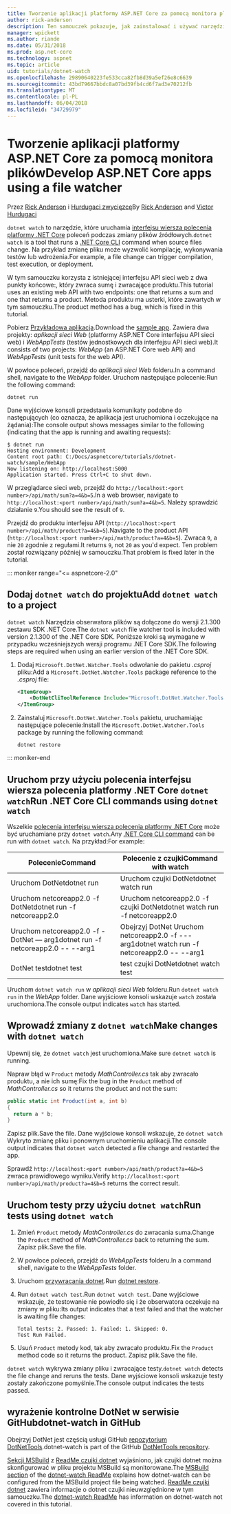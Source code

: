 ```yaml
---
title: Tworzenie aplikacji platformy ASP.NET Core za pomocą monitora plików
author: rick-anderson
description: Ten samouczek pokazuje, jak zainstalować i używać narzędzia obserwatora (dotnet czujki) pliku .NET Core CLI w aplikacji platformy ASP.NET Core.
manager: wpickett
ms.author: riande
ms.date: 05/31/2018
ms.prod: asp.net-core
ms.technology: aspnet
ms.topic: article
uid: tutorials/dotnet-watch
ms.openlocfilehash: 29890640223fe533cca82fb8d39a5ef26e8c6639
ms.sourcegitcommit: 43bd79667bbdc8a07bd39fb4cd6f7ad3e70212fb
ms.translationtype: MT
ms.contentlocale: pl-PL
ms.lasthandoff: 06/04/2018
ms.locfileid: "34729979"
---
```

# <a name="develop-aspnet-core-apps-using-a-file-watcher"></a><span data-ttu-id="a73e2-103">Tworzenie aplikacji platformy ASP.NET Core za pomocą monitora plików</span><span class="sxs-lookup"><span data-stu-id="a73e2-103">Develop ASP.NET Core apps using a file watcher</span></span>

<span data-ttu-id="a73e2-104">Przez [Rick Anderson](https://twitter.com/RickAndMSFT) i [Hurdugaci zwycięzcę](https://twitter.com/victorhurdugaci)</span><span class="sxs-lookup"><span data-stu-id="a73e2-104">By [Rick Anderson](https://twitter.com/RickAndMSFT) and [Victor Hurdugaci](https://twitter.com/victorhurdugaci)</span></span>

<span data-ttu-id="a73e2-105">`dotnet watch` to narzędzie, które uruchamia [interfejsu wiersza polecenia platformy .NET Core](/dotnet/core/tools) poleceń podczas zmiany plików źródłowych.</span><span class="sxs-lookup"><span data-stu-id="a73e2-105">`dotnet watch` is a tool that runs a [.NET Core CLI](/dotnet/core/tools) command when source files change.</span></span> <span data-ttu-id="a73e2-106">Na przykład zmianę pliku może wyzwolić kompilację, wykonywania testów lub wdrożenia.</span><span class="sxs-lookup"><span data-stu-id="a73e2-106">For example, a file change can trigger compilation, test execution, or deployment.</span></span>

<span data-ttu-id="a73e2-107">W tym samouczku korzysta z istniejącej interfejsu API sieci web z dwa punkty końcowe:, który zwraca sumę i zwracające produktu.</span><span class="sxs-lookup"><span data-stu-id="a73e2-107">This tutorial uses an existing web API with two endpoints: one that returns a sum and one that returns a product.</span></span> <span data-ttu-id="a73e2-108">Metoda produktu ma usterki, które zawartych w tym samouczku.</span><span class="sxs-lookup"><span data-stu-id="a73e2-108">The product method has a bug, which is fixed in this tutorial.</span></span>

<span data-ttu-id="a73e2-109">Pobierz [Przykładowa aplikacja](https://github.com/aspnet/Docs/tree/master/aspnetcore/tutorials/dotnet-watch/sample).</span><span class="sxs-lookup"><span data-stu-id="a73e2-109">Download the [sample app](https://github.com/aspnet/Docs/tree/master/aspnetcore/tutorials/dotnet-watch/sample).</span></span> <span data-ttu-id="a73e2-110">Zawiera dwa projekty: *aplikacji sieci Web* (platformy ASP.NET Core interfejsu API sieci web) i *WebAppTests* (testów jednostkowych dla interfejsu API sieci web).</span><span class="sxs-lookup"><span data-stu-id="a73e2-110">It consists of two projects: *WebApp* (an ASP.NET Core web API) and *WebAppTests* (unit tests for the web API).</span></span>

<span data-ttu-id="a73e2-111">W powłoce poleceń, przejdź do *aplikacji sieci Web* folderu.</span><span class="sxs-lookup"><span data-stu-id="a73e2-111">In a command shell, navigate to the *WebApp* folder.</span></span> <span data-ttu-id="a73e2-112">Uruchom następujące polecenie:</span><span class="sxs-lookup"><span data-stu-id="a73e2-112">Run the following command:</span></span>

```console
dotnet run
```

<span data-ttu-id="a73e2-113">Dane wyjściowe konsoli przedstawia komunikaty podobne do następujących (co oznacza, że aplikacja jest uruchomiona i oczekujące na żądania):</span><span class="sxs-lookup"><span data-stu-id="a73e2-113">The console output shows messages similar to the following (indicating that the app is running and awaiting requests):</span></span>

```console
$ dotnet run
Hosting environment: Development
Content root path: C:/Docs/aspnetcore/tutorials/dotnet-watch/sample/WebApp
Now listening on: http://localhost:5000
Application started. Press Ctrl+C to shut down.
```

<span data-ttu-id="a73e2-114">W przeglądarce sieci web, przejdź do `http://localhost:<port number>/api/math/sum?a=4&b=5`.</span><span class="sxs-lookup"><span data-stu-id="a73e2-114">In a web browser, navigate to `http://localhost:<port number>/api/math/sum?a=4&b=5`.</span></span> <span data-ttu-id="a73e2-115">Należy sprawdzić działanie `9`.</span><span class="sxs-lookup"><span data-stu-id="a73e2-115">You should see the result of `9`.</span></span>

<span data-ttu-id="a73e2-116">Przejdź do produktu interfejsu API (`http://localhost:<port number>/api/math/product?a=4&b=5`).</span><span class="sxs-lookup"><span data-stu-id="a73e2-116">Navigate to the product API (`http://localhost:<port number>/api/math/product?a=4&b=5`).</span></span> <span data-ttu-id="a73e2-117">Zwraca `9`, a nie `20` zgodnie z regułami.</span><span class="sxs-lookup"><span data-stu-id="a73e2-117">It returns `9`, not `20` as you'd expect.</span></span> <span data-ttu-id="a73e2-118">Ten problem został rozwiązany później w samouczku.</span><span class="sxs-lookup"><span data-stu-id="a73e2-118">That problem is fixed later in the tutorial.</span></span>

::: moniker range="<= aspnetcore-2.0"

## <a name="add-dotnet-watch-to-a-project"></a><span data-ttu-id="a73e2-119">Dodaj `dotnet watch` do projektu</span><span class="sxs-lookup"><span data-stu-id="a73e2-119">Add `dotnet watch` to a project</span></span>

<span data-ttu-id="a73e2-120">`dotnet watch` Narzędzia obserwatora plików są dołączone do wersji 2.1.300 zestawu SDK .NET Core.</span><span class="sxs-lookup"><span data-stu-id="a73e2-120">The `dotnet watch` file watcher tool is included with version 2.1.300 of the .NET Core SDK.</span></span> <span data-ttu-id="a73e2-121">Poniższe kroki są wymagane w przypadku wcześniejszych wersji programu .NET Core SDK.</span><span class="sxs-lookup"><span data-stu-id="a73e2-121">The following steps are required when using an earlier version of the .NET Core SDK.</span></span>

1. <span data-ttu-id="a73e2-122">Dodaj `Microsoft.DotNet.Watcher.Tools` odwołanie do pakietu *.csproj* pliku:</span><span class="sxs-lookup"><span data-stu-id="a73e2-122">Add a `Microsoft.DotNet.Watcher.Tools` package reference to the *.csproj* file:</span></span>

    ```xml
    <ItemGroup>
        <DotNetCliToolReference Include="Microsoft.DotNet.Watcher.Tools" Version="2.0.0" />
    </ItemGroup>
    ```

1. <span data-ttu-id="a73e2-123">Zainstaluj `Microsoft.DotNet.Watcher.Tools` pakietu, uruchamiając następujące polecenie:</span><span class="sxs-lookup"><span data-stu-id="a73e2-123">Install the `Microsoft.DotNet.Watcher.Tools` package by running the following command:</span></span>

    ```console
    dotnet restore
    ```

::: moniker-end

## <a name="run-net-core-cli-commands-using-dotnet-watch"></a><span data-ttu-id="a73e2-124">Uruchom przy użyciu polecenia interfejsu wiersza polecenia platformy .NET Core `dotnet watch`</span><span class="sxs-lookup"><span data-stu-id="a73e2-124">Run .NET Core CLI commands using `dotnet watch`</span></span>

<span data-ttu-id="a73e2-125">Wszelkie [polecenia interfejsu wiersza polecenia platformy .NET Core](/dotnet/core/tools#cli-commands) może być uruchamiane przy `dotnet watch`.</span><span class="sxs-lookup"><span data-stu-id="a73e2-125">Any [.NET Core CLI command](/dotnet/core/tools#cli-commands) can be run with `dotnet watch`.</span></span> <span data-ttu-id="a73e2-126">Na przykład:</span><span class="sxs-lookup"><span data-stu-id="a73e2-126">For example:</span></span>

| <span data-ttu-id="a73e2-127">Polecenie</span><span class="sxs-lookup"><span data-stu-id="a73e2-127">Command</span></span> | <span data-ttu-id="a73e2-128">Polecenie z czujki</span><span class="sxs-lookup"><span data-stu-id="a73e2-128">Command with watch</span></span> |
| ---- | ----- |
| <span data-ttu-id="a73e2-129">Uruchom DotNet</span><span class="sxs-lookup"><span data-stu-id="a73e2-129">dotnet run</span></span> | <span data-ttu-id="a73e2-130">Uruchom czujki DotNet</span><span class="sxs-lookup"><span data-stu-id="a73e2-130">dotnet watch run</span></span> |
| <span data-ttu-id="a73e2-131">Uruchom netcoreapp2.0 -f DotNet</span><span class="sxs-lookup"><span data-stu-id="a73e2-131">dotnet run -f netcoreapp2.0</span></span> | <span data-ttu-id="a73e2-132">Uruchom netcoreapp2.0 -f czujki DotNet</span><span class="sxs-lookup"><span data-stu-id="a73e2-132">dotnet watch run -f netcoreapp2.0</span></span> |
| <span data-ttu-id="a73e2-133">Uruchom netcoreapp2.0 -f - DotNet — arg1</span><span class="sxs-lookup"><span data-stu-id="a73e2-133">dotnet run -f netcoreapp2.0 -- --arg1</span></span> | <span data-ttu-id="a73e2-134">Obejrzyj DotNet Uruchom netcoreapp2.0 -f ---arg1</span><span class="sxs-lookup"><span data-stu-id="a73e2-134">dotnet watch run -f netcoreapp2.0 -- --arg1</span></span> |
| <span data-ttu-id="a73e2-135">DotNet test</span><span class="sxs-lookup"><span data-stu-id="a73e2-135">dotnet test</span></span> | <span data-ttu-id="a73e2-136">test czujki DotNet</span><span class="sxs-lookup"><span data-stu-id="a73e2-136">dotnet watch test</span></span> |

<span data-ttu-id="a73e2-137">Uruchom `dotnet watch run` w *aplikacji sieci Web* folderu.</span><span class="sxs-lookup"><span data-stu-id="a73e2-137">Run `dotnet watch run` in the *WebApp* folder.</span></span> <span data-ttu-id="a73e2-138">Dane wyjściowe konsoli wskazuje `watch` została uruchomiona.</span><span class="sxs-lookup"><span data-stu-id="a73e2-138">The console output indicates `watch` has started.</span></span>

## <a name="make-changes-with-dotnet-watch"></a><span data-ttu-id="a73e2-139">Wprowadź zmiany z `dotnet watch`</span><span class="sxs-lookup"><span data-stu-id="a73e2-139">Make changes with `dotnet watch`</span></span>

<span data-ttu-id="a73e2-140">Upewnij się, że `dotnet watch` jest uruchomiona.</span><span class="sxs-lookup"><span data-stu-id="a73e2-140">Make sure `dotnet watch` is running.</span></span>

<span data-ttu-id="a73e2-141">Napraw błąd w `Product` metody *MathController.cs* tak aby zwracało produktu, a nie ich sumę:</span><span class="sxs-lookup"><span data-stu-id="a73e2-141">Fix the bug in the `Product` method of *MathController.cs* so it returns the product and not the sum:</span></span>

```csharp
public static int Product(int a, int b)
{
  return a * b;
}
```

<span data-ttu-id="a73e2-142">Zapisz plik.</span><span class="sxs-lookup"><span data-stu-id="a73e2-142">Save the file.</span></span> <span data-ttu-id="a73e2-143">Dane wyjściowe konsoli wskazuje, że `dotnet watch` Wykryto zmianę pliku i ponownym uruchomieniu aplikacji.</span><span class="sxs-lookup"><span data-stu-id="a73e2-143">The console output indicates that `dotnet watch` detected a file change and restarted the app.</span></span>

<span data-ttu-id="a73e2-144">Sprawdź `http://localhost:<port number>/api/math/product?a=4&b=5` zwraca prawidłowego wyniku.</span><span class="sxs-lookup"><span data-stu-id="a73e2-144">Verify `http://localhost:<port number>/api/math/product?a=4&b=5` returns the correct result.</span></span>

## <a name="run-tests-using-dotnet-watch"></a><span data-ttu-id="a73e2-145">Uruchom testy przy użyciu `dotnet watch`</span><span class="sxs-lookup"><span data-stu-id="a73e2-145">Run tests using `dotnet watch`</span></span>

1. <span data-ttu-id="a73e2-146">Zmień `Product` metody *MathController.cs* do zwracania suma.</span><span class="sxs-lookup"><span data-stu-id="a73e2-146">Change the `Product` method of *MathController.cs* back to returning the sum.</span></span> <span data-ttu-id="a73e2-147">Zapisz plik.</span><span class="sxs-lookup"><span data-stu-id="a73e2-147">Save the file.</span></span>
1. <span data-ttu-id="a73e2-148">W powłoce poleceń, przejdź do *WebAppTests* folderu.</span><span class="sxs-lookup"><span data-stu-id="a73e2-148">In a command shell, navigate to the *WebAppTests* folder.</span></span>
1. <span data-ttu-id="a73e2-149">Uruchom [przywracania dotnet](/dotnet/core/tools/dotnet-restore).</span><span class="sxs-lookup"><span data-stu-id="a73e2-149">Run [dotnet restore](/dotnet/core/tools/dotnet-restore).</span></span>
1. <span data-ttu-id="a73e2-150">Run `dotnet watch test`.</span><span class="sxs-lookup"><span data-stu-id="a73e2-150">Run `dotnet watch test`.</span></span> <span data-ttu-id="a73e2-151">Dane wyjściowe wskazuje, że testowanie nie powiodło się i że obserwatora oczekuje na zmiany w pliku:</span><span class="sxs-lookup"><span data-stu-id="a73e2-151">Its output indicates that a test failed and that the watcher is awaiting file changes:</span></span>

     ```console
     Total tests: 2. Passed: 1. Failed: 1. Skipped: 0.
     Test Run Failed.
     ```

1. <span data-ttu-id="a73e2-152">Usuń `Product` metody kod, tak aby zwracało produktu.</span><span class="sxs-lookup"><span data-stu-id="a73e2-152">Fix the `Product` method code so it returns the product.</span></span> <span data-ttu-id="a73e2-153">Zapisz plik.</span><span class="sxs-lookup"><span data-stu-id="a73e2-153">Save the file.</span></span>

<span data-ttu-id="a73e2-154">`dotnet watch` wykrywa zmiany pliku i zwracające testy.</span><span class="sxs-lookup"><span data-stu-id="a73e2-154">`dotnet watch` detects the file change and reruns the tests.</span></span> <span data-ttu-id="a73e2-155">Dane wyjściowe konsoli wskazuje testy zostały zakończone pomyślnie.</span><span class="sxs-lookup"><span data-stu-id="a73e2-155">The console output indicates the tests passed.</span></span>

## <a name="dotnet-watch-in-github"></a><span data-ttu-id="a73e2-156">wyrażenie kontrolne DotNet w serwisie GitHub</span><span class="sxs-lookup"><span data-stu-id="a73e2-156">dotnet-watch in GitHub</span></span>

<span data-ttu-id="a73e2-157">Obejrzyj DotNet jest częścią usługi GitHub [repozytorium DotNetTools](https://github.com/aspnet/DotNetTools/tree/dev/src/dotnet-watch).</span><span class="sxs-lookup"><span data-stu-id="a73e2-157">dotnet-watch is part of the GitHub [DotNetTools repository](https://github.com/aspnet/DotNetTools/tree/dev/src/dotnet-watch).</span></span>

<span data-ttu-id="a73e2-158">[Sekcji MSBuild](https://github.com/aspnet/DotNetTools/tree/dev/src/dotnet-watch#msbuild) z [ReadMe czujki dotnet](https://github.com/aspnet/DotNetTools/blob/dev/src/dotnet-watch/README.md) wyjaśniono, jak czujki dotnet można skonfigurować w pliku projektu MSBuild są monitorowane.</span><span class="sxs-lookup"><span data-stu-id="a73e2-158">The [MSBuild section](https://github.com/aspnet/DotNetTools/tree/dev/src/dotnet-watch#msbuild) of the [dotnet-watch ReadMe](https://github.com/aspnet/DotNetTools/blob/dev/src/dotnet-watch/README.md) explains how dotnet-watch can be configured from the MSBuild project file being watched.</span></span> <span data-ttu-id="a73e2-159">[ReadMe czujki dotnet](https://github.com/aspnet/DotNetTools/blob/dev/src/dotnet-watch/README.md) zawiera informacje o dotnet czujki nieuwzględnione w tym samouczku.</span><span class="sxs-lookup"><span data-stu-id="a73e2-159">The [dotnet-watch ReadMe](https://github.com/aspnet/DotNetTools/blob/dev/src/dotnet-watch/README.md) has information on dotnet-watch not covered in this tutorial.</span></span>

